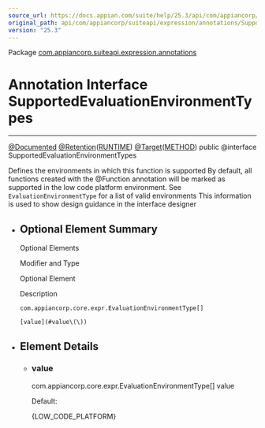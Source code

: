 ```yaml
---
source_url: https://docs.appian.com/suite/help/25.3/api/com/appiancorp/suiteapi/expression/annotations/SupportedEvaluationEnvironmentTypes.html
original_path: api/com/appiancorp/suiteapi/expression/annotations/SupportedEvaluationEnvironmentTypes.html
version: "25.3"
---
```


Package [com.appiancorp.suiteapi.expression.annotations](package-summary.html)

# Annotation Interface SupportedEvaluationEnvironmentTypes

* * *

[@Documented](https://docs.oracle.com/en/java/javase/17/docs/api/java.base/java/lang/annotation/Documented.html "class or interface in java.lang.annotation") [@Retention](https://docs.oracle.com/en/java/javase/17/docs/api/java.base/java/lang/annotation/Retention.html "class or interface in java.lang.annotation")([RUNTIME](https://docs.oracle.com/en/java/javase/17/docs/api/java.base/java/lang/annotation/RetentionPolicy.html#RUNTIME "class or interface in java.lang.annotation")) [@Target](https://docs.oracle.com/en/java/javase/17/docs/api/java.base/java/lang/annotation/Target.html "class or interface in java.lang.annotation")([METHOD](https://docs.oracle.com/en/java/javase/17/docs/api/java.base/java/lang/annotation/ElementType.html#METHOD "class or interface in java.lang.annotation")) public @interface SupportedEvaluationEnvironmentTypes

Defines the environments in which this function is supported
By default, all functions created with the @Function annotation will be marked as supported in the low code platform environment. See `EvaluationEnvironmentType` for a list of valid environments
This information is used to show design guidance in the interface designer

-   ## Optional Element Summary

    Optional Elements

    Modifier and Type

    Optional Element

    Description

    `com.appiancorp.core.expr.EvaluationEnvironmentType[]`

    `[value](#value\(\))`

-   ## Element Details

    -   ### value

        com.appiancorp.core.expr.EvaluationEnvironmentType\[\] value

        Default:

        {LOW\_CODE\_PLATFORM}